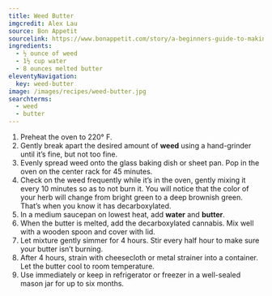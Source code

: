 ```yaml
---
title: Weed Butter
imgcredit: Alex Lau
source: Bon Appetit
sourcelink: https://www.bonappetit.com/story/a-beginners-guide-to-making-weed-butter
ingredients:
  - ½ ounce of weed
  - 1½ cup water
  - 8 ounces melted butter
eleventyNavigation:
  key: weed-butter
image: /images/recipes/weed-butter.jpg
searchterms:
  - weed
  - butter
---
```


1. Preheat the oven to 220° F.
2. Gently break apart the desired amount of **weed** using a hand-grinder until it’s fine, but not too fine.
3. Evenly spread weed onto the glass baking dish or sheet pan. Pop in the oven on the center rack for 45 minutes.
4. Check on the weed frequently while it’s in the oven, gently mixing it every 10 minutes so as to not burn it. You will notice that the color of your herb will change from bright green to a deep brownish green. That’s when you know it has decarboxylated.
5. In a medium saucepan on lowest heat, add **water** and **butter**.
6. When the butter is melted, add the decarboxylated cannabis. Mix well with a wooden spoon and cover with lid.
7. Let mixture gently simmer for 4 hours. Stir every half hour to make sure your butter isn’t burning.
8. After 4 hours, strain with cheesecloth or metal strainer into a container. Let the butter cool to room temperature.
9. Use immediately or keep in refrigerator or freezer in a well-sealed mason jar for up to six months.
